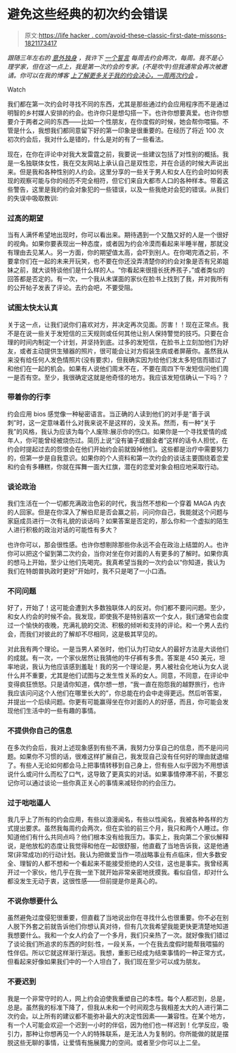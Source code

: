 # 避免这些经典的初次约会错误

> 原文:[https://life hacker . com/avoid-these-classic-first-date-missons-1821173417](https://lifehacker.com/avoid-these-classic-first-date-mistakes-1821173417)

*跟随三年左右的* [*意外独身*](https://jezebel.com/when-can-i-say-ill-be-alone-forever-1790274012#_ga=2.146649776.523431542.1513605659-1153831064.1487619421) *，我许下* [*一个誓言*](https://2datesaweek.tumblr.com/post/161566388285/the-resolution) *每周去约会两次，每周。我不是心理学家，但在这一点上，我是第一次约会的专家。(不是吹牛)但我通常会再次被邀请。你可以在我的博客* [*上了解更多关于我的约会决心，一周两次约会*](https://2datesaweek.tumblr.com/post/161566388285/the-resolution) *。*

Watch

我们都在第一次约会时寻找不同的东西，尤其是那些通过约会应用程序而不是通过明智的乡村媒人安排的约会。也许你只是想勾搭一下。也许你想要真爱。也许你想要介于两者之间的东西——比如一个性朋友，在你度假的时候，她会帮你喂猫。不管是什么，我想我们都同意留下好的第一印象是很重要的。在经历了将近 100 次初次约会后，我对什么是错的，什么是对的有了一些看法。

现在，在你在评论中对我大发雷霆之前，我要说一些建议包括了对性别的概括。我是一名独联体女性，我在交友网站上承认自己是双性恋，并在合适的时候大声说出来。但是我和各种性别的人约会。这里分享的一些关于男人和女人在约会时如何表现的观察可能与你的经历不完全相符，但它们来自大都市人口的各种样本。带着这些警告，这里是我的约会对象犯的一些错误，以及一些我绝对会犯的错误。从我们的失误中吸取教训:

### 过高的期望

当有人满怀希望地出现时，你可以看出来。期待遇到一个又酷又好的人是一个很好的视角。如果你要表现出一种态度，或者因为约会冷漠而看起来半睡半醒，那就没有理由去见某人。另一方面，你的期望值太高，会吓到别人。在你喝完酒之前，不要拿你们在一起的未来开玩笑，也不要在你还没弄清楚你的约会对象是否有兄弟姐妹之前，就大谈特谈他们是什么样的人。“你看起来很擅长抚养孩子，”或者类似的回答都是否定的。有一次，一个我从未谋面的家伙在脸书上找到了我，并对我所有的公开帖子发表了评论。去约会吧，不要受阻。

### 试图太快太认真

关于这一点，让我们说你们喜欢对方，并决定再次见面。厉害！！现在正常点。我不是在说一些关于发短信的三天规则或任何其他让别人保持警觉的技巧。只要在合理的时间内制定一个计划，并坚持到底。过多的发短信，在脸书上立刻加他们为好友，或者主动提供生殖器的照片，很可能会让对方假装生病或者屏蔽你。虽然我从来没有给任何人发色情照片(没有要求)，但我确实因为给他们发太多短信而错过了和他们在一起的机会。如果有人说他们周末不在，不要在周四下午发短信问他们周一是否有空。至少，我很确定这就是他奇怪的地方。我应该发短信确认一下吗？？

### 带着你的行李

约会应用 bios 感觉像一种秘密语言。当正确的人读到他们的对手是“善于讽刺”时，这一定意味着什么对我来说不是这样的，没关系。然而，有一种“关于我”的风格，我认为应该为每个人废除:展示你的伤口。如果你是一个寻找爱情的成年人，你可能曾经被烧伤过。简历上说“没有骗子或掘金者”这样的话令人担忧，在约会时提起过去的怨恨会在他们开始约会前就毁掉他们。这些都是治疗中需要努力的，但第一步是自我意识。如果你的个人资料和第一次约会的谈话主要围绕着恋爱和约会有多糟糕，你就在挥舞一面大红旗，潜在的恋爱对象会相应地采取行动。

### **谈论政治**

我们生活在一个一切都充满政治色彩的时代，我当然不想和一个穿着 MAGA 内衣的人回家。但是在你深入了解伯尼是否会赢之前，问问你自己，我能就这个问题与家庭成员进行一次有礼貌的谈话吗？如果答案是否定的，那么你和一个虚拟的陌生人进行积极的政治对话的可能性有多大？

也许你可以，那会很性感。也许你想剔除那些你永远不会在政治上结盟的人。也许你可以把这个留到第二次约会，当你对坐在你对面的人有更多的了解时。如果你真的想马上开始，至少让他们先喝完。我真希望当我的一次约会以“你知道，我认为我们在特朗普执政时更好”开始时，我不只是喝了一小口酒。

### 不问问题

好了，开始了！这可能会遭到大多数独联体人的反对。你们都不要问问题。至少，和女人约会的时候不会。我发现，即使我不是特别喜欢一个女人，我们通常也会度过一个愉快的夜晚，充满礼貌的交流、积极的倾听和支持的评论。和一个男人去约会，而我们对彼此的了解却不尽相同，这是极其罕见的。

对此我有两个理论。一是当男人紧张时，他们认为打动女人的最好方法是大谈他们的成就。有一次，一个家伙居然让我猜他的牛仔裤有多贵。答案是 450 美元，坦率地说，我认为他应该感到羞耻！我的另一个理论是，男人被社会化地认为女人说什么并不重要，尤其是他们试图与之发生性关系的女人。同意，不同意，在评论中变得疯狂愤怒。只是请你知道，偶尔想一想，“我一直在抱怨我的越野旅行，也许我应该问问这个人他们在哪里长大的”，你总能在约会中走得更远。然后听答案，并提出一个后续问题。你更有可能赢得坐在你对面的人的好感，而且，你可能会发现他们生活中的一些有趣的事情。

### 不提供你自己的信息

在多次约会后，我对上述现象感到有些不满，我努力分享自己的信息，而不是问问题。如果你不习惯的话，很难这样扩展自己，我发现自己没有任何好的理由就退缩了。有些人无论如何都会马上把事情转移到自己身上，但有些人似乎因为不用想该说什么或问什么而松了口气，这导致了更真实的对话。如果事情停滞不前，不要忘记你可以通过谈论一些你真正关心的事情来减轻你的约会压力。

### 过于咄咄逼人

我几乎上了所有的约会应用，有些以浪漫闻名，有些以性闻名，我被各种各样的方式提出要求。虽然我每周约会两次，但在实验的前三个月，我只和两个人睡过。你知道他们有什么共同点吗？他们根本没有给我压力。事实上，我向第二个家伙解释说，是他放松的态度让我觉得和他在一起很舒服，他直截了当地告诉我，这是他通常(非常成功)的行动计划。我认为把做爱当作一项战略事业有点临床，但大多数安全、理智的人都不想和一个看起来不能接受拒绝的人交往，这也是事实。我曾经离开过一个家伙，他几乎在我一坐下就开始非常亲密地抚摸我。看似自信，却对什么都没发生无动于衷，这很性感——但前提是你是真心的。

### 不说你想要什么

虽然避免过度侵犯很重要，但直截了当地说出你在寻找什么也很重要。你不必在别人脱下外套之前就告诉他们你想认真对待，但有几次我希望我能更快更清楚地知道我想要什么。我和一个女人约会了一个多月，我们只亲热了一次。就好像我们错过了谈论我们所追求的东西的时刻:性，一段关系，一个在我去度假时能帮我喂猫的性伴侣。所以它就这样渐行渐远。我想，重影已经成为结束事情的一种正常方式，但看起来好像如果我们中的一个人坦白了，我们现在至少可以成为朋友。

### 不要迟到

我是一个非常守时的人，网上约会迫使我重塑自己的本性。每个人都迟到，总是，总是。虽然我的标准下降了，但我从未和一个时间观念与我相差太大的人进行第二次约会。以上所有的建议都不能弥补最大的决定性因素——兼容性。在某个地方，有一个人可能会欢迎一个迟到一小时的伴侣，因为他们也一样迟到！化学反应，吸引力，那种让你想再见一个人的特殊联系，是无法人为复制的。你所能做的就是摆脱这些无聊的事情，让爱情有施展魔力的空间。或者至少你可以上二垒。